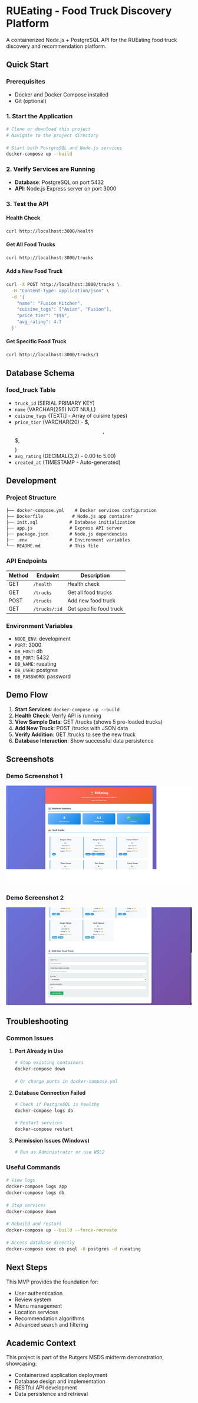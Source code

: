 # RUEating - Food Truck Discovery Platform

A containerized Node.js + PostgreSQL API for the RUEating food truck discovery and recommendation platform.

## Quick Start

### Prerequisites
- Docker and Docker Compose installed
- Git (optional)

### 1. Start the Application
```bash
# Clone or download this project
# Navigate to the project directory

# Start both PostgreSQL and Node.js services
docker-compose up --build
```

### 2. Verify Services are Running
- **Database**: PostgreSQL on port 5432
- **API**: Node.js Express server on port 3000

### 3. Test the API

#### Health Check
```bash
curl http://localhost:3000/health
```

#### Get All Food Trucks
```bash
curl http://localhost:3000/trucks
```

#### Add a New Food Truck
```bash
curl -X POST http://localhost:3000/trucks \
  -H "Content-Type: application/json" \
  -d '{
    "name": "Fusion Kitchen",
    "cuisine_tags": ["Asian", "Fusion"],
    "price_tier": "$$$",
    "avg_rating": 4.7
  }'
```

#### Get Specific Food Truck
```bash
curl http://localhost:3000/trucks/1
```

## Database Schema

### food_truck Table
- `truck_id` (SERIAL PRIMARY KEY)
- `name` (VARCHAR(255) NOT NULL)
- `cuisine_tags` (TEXT[] - Array of cuisine types)
- `price_tier` (VARCHAR(20) - $, $$, $$$, $$$$)
- `avg_rating` (DECIMAL(3,2) - 0.00 to 5.00)
- `created_at` (TIMESTAMP - Auto-generated)

## Development

### Project Structure
```
├── docker-compose.yml    # Docker services configuration
├── Dockerfile           # Node.js app container
├── init.sql            # Database initialization
├── app.js              # Express API server
├── package.json        # Node.js dependencies
├── .env                # Environment variables
└── README.md           # This file
```

### API Endpoints

| Method | Endpoint | Description |
|--------|----------|-------------|
| GET | `/health` | Health check |
| GET | `/trucks` | Get all food trucks |
| POST | `/trucks` | Add new food truck |
| GET | `/trucks/:id` | Get specific food truck |

### Environment Variables
- `NODE_ENV`: development
- `PORT`: 3000
- `DB_HOST`: db
- `DB_PORT`: 5432
- `DB_NAME`: rueating
- `DB_USER`: postgres
- `DB_PASSWORD`: password

## Demo Flow

1. **Start Services**: `docker-compose up --build`
2. **Health Check**: Verify API is running
3. **View Sample Data**: GET /trucks (shows 5 pre-loaded trucks)
4. **Add New Truck**: POST /trucks with JSON data
5. **Verify Addition**: GET /trucks to see the new truck
6. **Database Interaction**: Show successful data persistence

## Screenshots

### Demo Screenshot 1
![Demo Screenshot 1](img/demo01.png)

### Demo Screenshot 2
![Demo Screenshot 2](img/demo02.png)

## Troubleshooting

### Common Issues

1. **Port Already in Use**
   ```bash
   # Stop existing containers
   docker-compose down
   
   # Or change ports in docker-compose.yml
   ```

2. **Database Connection Failed**
   ```bash
   # Check if PostgreSQL is healthy
   docker-compose logs db
   
   # Restart services
   docker-compose restart
   ```

3. **Permission Issues (Windows)**
   ```bash
   # Run as Administrator or use WSL2
   ```

### Useful Commands
```bash
# View logs
docker-compose logs app
docker-compose logs db

# Stop services
docker-compose down

# Rebuild and restart
docker-compose up --build --force-recreate

# Access database directly
docker-compose exec db psql -U postgres -d rueating
```

## Next Steps

This MVP provides the foundation for:
- User authentication
- Review system
- Menu management
- Location services
- Recommendation algorithms
- Advanced search and filtering

## Academic Context

This project is part of the Rutgers MSDS midterm demonstration, showcasing:
- Containerized application deployment
- Database design and implementation
- RESTful API development
- Data persistence and retrieval

